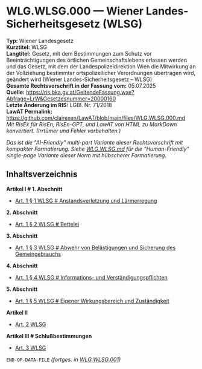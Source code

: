 # WLG.WLSG.000 — Wiener Landes-Sicherheitsgesetz (WLSG)
**Typ:** Wiener Landesgesetz  
**Kurztitel:** WLSG  
**Langtitel:** Gesetz, mit dem Bestimmungen zum Schutz vor Beeinträchtigungen des örtlichen Gemeinschaftslebens erlassen werden und das Gesetz, mit dem der Landespolizeidirektion Wien die Mitwirkung an der Vollziehung bestimmter ortspolizeilicher Verordnungen übertragen wird, geändert wird (Wiener Landes-Sicherheitsgesetz – WLSG)  
**Gesamte Rechtsvorschrift in der Fassung vom:** 05.07.2025  
**Quelle:** https://ris.bka.gv.at/GeltendeFassung.wxe?Abfrage=LrW&Gesetzesnummer=20000160  
**Letzte Änderung im RIS:** LGBl. Nr. 71/2018  
**LawAT Permalink:** https://github.com/clairexen/LawAT/blob/main/files/WLG.WLSG.000.md  
*Mit RisEx für RisEn, RisEn-GPT, und LawAT von HTML zu MarkDown konvertiert. (Irrtümer und Fehler vorbehalten.)*

*Das ist die "AI-Friendly" multi-part Variante dieser Rechtsvorschrift mit kompakter Formatierung. Siehe [WLG.WLSG.md](WLG.WLSG.md) für die "Human-Friendly" single-page Variante dieser Norm mit hübscherer Formatierung.*

## Inhaltsverzeichnis

**Artikel I # 1. Abschnitt**  
* [Art. 1 § 1 WLSG # Anstandsverletzung und Lärmerregung](WLG.WLSG.001.md#art-1--1-wlsg--anstandsverletzung-und-lärmerregung)

**2. Abschnitt**  
* [Art. 1 § 2 WLSG # Bettelei](WLG.WLSG.001.md#art-1--2-wlsg--bettelei)

**3. Abschnitt**  
* [Art. 1 § 3 WLSG # Abwehr von Belästigungen und Sicherung des Gemeingebrauchs](WLG.WLSG.001.md#art-1--3-wlsg--abwehr-von-belästigungen-und-sicherung-des-gemeingebrauchs)

**4. Abschnitt**  
* [Art. 1 § 4 WLSG # Informations- und Verständigungspflichten](WLG.WLSG.001.md#art-1--4-wlsg--informations--und-verständigungspflichten)

**5. Abschnitt**  
* [Art. 1 § 5 WLSG # Eigener Wirkungsbereich und Zuständigkeit](WLG.WLSG.001.md#art-1--5-wlsg--eigener-wirkungsbereich-und-zuständigkeit)

**Artikel II**  
* [Art. 2 WLSG](WLG.WLSG.001.md#art-2-wlsg)

**Artikel III # Schlußbestimmungen**  
* [Art. 3 WLSG](WLG.WLSG.001.md#art-3-wlsg)

`END-OF-DATA-FILE` *(fortges. in [WLG.WLSG.001](WLG.WLSG.001.md))*
